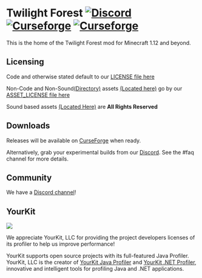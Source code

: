 Twilight Forest [![Discord](https://img.shields.io/discord/313006291012288521.svg?colorB=7289DA&logo=data:image/png;base64,iVBORw0KGgoAAAANSUhEUgAAAHYAAABWAgMAAABnZYq0AAAACVBMVEUAAB38%2FPz%2F%2F%2F%2Bm8P%2F9AAAAAXRSTlMAQObYZgAAAAFiS0dEAIgFHUgAAAAJcEhZcwAACxMAAAsTAQCanBgAAAAHdElNRQfhBxwQJhxy2iqrAAABoElEQVRIx7WWzdGEIAyGgcMeKMESrMJ6rILZCiiBg4eYKr%2Fd1ZAfgXFm98sJfAyGNwno3G9sLucgYGpQ4OGVRxQTREMDZjF7ILSWjoiHo1n%2BE03Aw8p7CNY5IhkYd%2F%2F6MtO3f8BNhR1QWnarCH4tr6myl0cWgUVNcfMcXACP1hKrGMt8wcAyxide7Ymcgqale7hN6846uJCkQxw6GG7h2MH4Czz3cLqD1zHu0VOXMfZjHLoYvsdd0Q7ZvsOkafJ1P4QXxrWFd14wMc60h8JKCbyQvImzlFjyGoZTKzohwWR2UzSONHhYXBQOaKKsySsahwGGDnb%2FiYPJw22sCqzirSULYy1qtHhXGbtgrM0oagBV4XiTJok3GoLoDNH8ooTmBm7ZMsbpFzi2bgPGoXWXME6XT%2BRJ4GLddxJ4PpQy7tmfoU2HPN6cKg%2BledKHBKlF8oNSt5w5g5o8eXhu1IOlpl5kGerDxIVT%2BztzKepulD8utXqpChamkzzuo7xYGk%2FkpSYuviLXun5bzdRf0Krejzqyz7Z3p0I1v2d6HmA07dofmS48njAiuMgAAAAASUVORK5CYII%3D)](https://discord.gg/6v3z26B) [![Curseforge](http://cf.way2muchnoise.eu/full_the-twilight-forest_downloads.svg)](https://minecraft.curseforge.com/projects/the-twilight-forest) [![Curseforge](http://cf.way2muchnoise.eu/versions/For%20MC_the-twilight-forest_all.svg)](https://minecraft.curseforge.com/projects/the-twilight-forest)
==============

This is the home of the Twilight Forest mod for Minecraft 1.12 and beyond.

## Licensing
Code and otherwise stated default to our [LICENSE file here](LICENSE)

Non-Code and Non-Sound[(Directory)](src/main/resources/assets/twilightforest/sounds) assets [(Located here)](src/main/resources/assets) go by our [ASSET_LICENSE file here](ASSET_LICENSE)

Sound based assets [(Located Here)](src/main/resources/assets/twilightforest/sounds) are **All Rights Reserved**

## Downloads
Releases will be available on [CurseForge](https://minecraft.curseforge.com/projects/the-twilight-forest) when ready.

Alternatively, grab your experimental builds from our [Discord](https://discord.gg/6v3z26B). See the #faq channel for more details.

## Community
We have a [Discord channel](https://discord.gg/6v3z26B)!

## YourKit
![](https://www.yourkit.com/images/yklogo.png)

We appreciate YourKit, LLC for providing the project developers licenses of its profiler to help us improve performance! 

YourKit supports open source projects with its full-featured Java Profiler.
YourKit, LLC is the creator of [YourKit Java Profiler](https://www.yourkit.com/java/profiler/)
and [YourKit .NET Profiler](https://www.yourkit.com/.net/profiler/),
innovative and intelligent tools for profiling Java and .NET applications.
